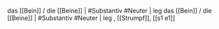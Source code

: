 das [[Bein]] / die [[Beine]] | #Substantiv #Neuter | leg
das [[Bein]] / die [[Beine]] | #Substantiv #Neuter | leg
, [[Strumpf]], [[s1 e1]]